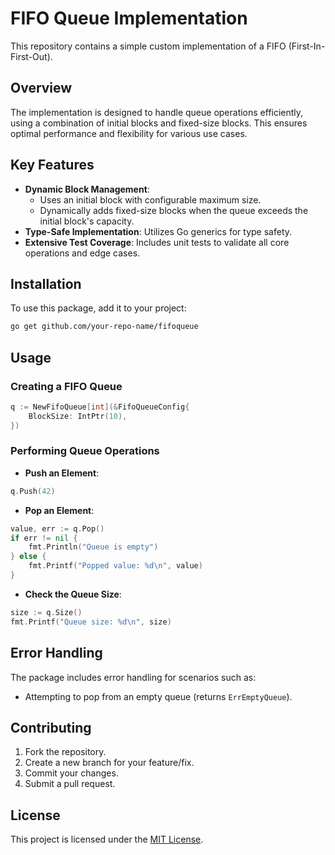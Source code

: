 # FIFO Queue Implementation

This repository contains a simple custom implementation of a FIFO (First-In-First-Out).

## Overview

The implementation is designed to handle queue operations efficiently, using a combination of initial blocks and fixed-size blocks. This ensures optimal performance and flexibility for various use cases.

## Key Features

- **Dynamic Block Management**:
  - Uses an initial block with configurable maximum size.
  - Dynamically adds fixed-size blocks when the queue exceeds the initial block's capacity.
- **Type-Safe Implementation**: Utilizes Go generics for type safety.
- **Extensive Test Coverage**: Includes unit tests to validate all core operations and edge cases.

## Installation

To use this package, add it to your project:

```bash
go get github.com/your-repo-name/fifoqueue
```

## Usage

### Creating a FIFO Queue

```go
q := NewFifoQueue[int](&FifoQueueConfig{
    BlockSize: IntPtr(10),
})
```

### Performing Queue Operations

- **Push an Element**:

```go
q.Push(42)
```

- **Pop an Element**:

```go
value, err := q.Pop()
if err != nil {
    fmt.Println("Queue is empty")
} else {
    fmt.Printf("Popped value: %d\n", value)
}
```

- **Check the Queue Size**:

```go
size := q.Size()
fmt.Printf("Queue size: %d\n", size)
```

## Error Handling

The package includes error handling for scenarios such as:

- Attempting to pop from an empty queue (returns `ErrEmptyQueue`).

## Contributing

1. Fork the repository.
2. Create a new branch for your feature/fix.
3. Commit your changes.
4. Submit a pull request.

## License

This project is licensed under the [MIT License](LICENSE).

